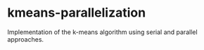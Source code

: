 # kmeans-parallelization
Implementation of the k-means algorithm using serial and parallel approaches.
